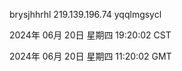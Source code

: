 brysjhhrhl 219.139.196.74 yqqlmgsycl

2024年 06月 20日 星期四 19:20:02 CST

2024年 06月 20日 星期四 11:20:02 GMT
